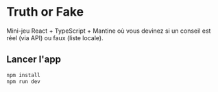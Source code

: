 # Truth or Fake

Mini-jeu React + TypeScript + Mantine où vous devinez si un conseil est réel (via API) ou faux (liste locale).

## Lancer l'app

```bash
npm install
npm run dev
```
